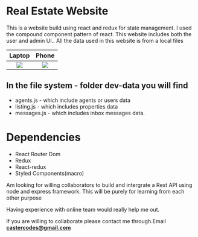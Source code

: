 # Real Estate Website

This is a website build using react and redux for state management. I used the compound component pattern of react. This website includes both the user and admin UI.. All the data used in this website is from a local files


Laptop             |  Phone
:-------------------------:|:-------------------------:
![](https://github.com/CasterCodes/Real-Estate-Website/blob/main/public/images/project/Screenshot%20(18).png)  |  ![](https://github.com/CasterCodes/Real-Estate-Website/blob/main/public/images/project/Screenshot%20(27).png)

## In the file system - folder dev-data you will find

- agents.js - which include agents or users data
- listing.js - which includes properties data
- messages.js - which includes inbox messages data.

# Dependencies

- React Router Dom
- Redux
- React-redux
- Styled Components(macro)

Am looking for willing collaborators to build and intergrate a Rest API using node and express framework. This will be purely for learning from each other purpose

Having experience with online team would really help me out.

If you are willing to collaborate please contact me through.Email **castercodes@gmail.com**
